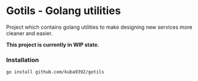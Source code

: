 # Gotils - Golang utilities

Project which contains golang utilities to make designing new services more cleaner and easier.

**This project is currently in WIP state.**

### Installation ###
```
go install github.com/kuba9392/gotils
```
